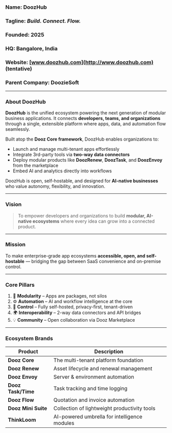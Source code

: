 ### **Name:** DoozHub

### **Tagline:** *Build. Connect. Flow.*

### **Founded:** 2025

### **HQ:** Bangalore, India

### **Website:** [www.doozhub.com](http://www.doozhub.com) (tentative)

### **Parent Company:** DoozieSoft

---

### **About DoozHub**

**DoozHub** is the unified ecosystem powering the next generation of modular business applications.
It connects **developers, teams, and organizations** through a single, extensible platform where apps, data, and automation flow seamlessly.

Built atop the **Dooz Core framework**, DoozHub enables organizations to:

* Launch and manage multi-tenant apps effortlessly
* Integrate 3rd-party tools via **two-way data connectors**
* Deploy modular products like **DoozRenew**, **DoozTask**, and **DoozEnvoy** from the marketplace
* Embed AI and analytics directly into workflows

DoozHub is open, self-hostable, and designed for **AI-native businesses** who value autonomy, flexibility, and innovation.

---

### **Vision**

> To empower developers and organizations to build **modular, AI-native ecosystems** where every idea can grow into a connected product.

---

### **Mission**

To make enterprise-grade app ecosystems **accessible, open, and self-hostable** — bridging the gap between SaaS convenience and on-premise control.

---

### **Core Pillars**

1. 🧩 **Modularity** – Apps are packages, not silos
2. ⚙️ **Automation** – AI and workflow intelligence at the core
3. 🔐 **Control** – Fully self-hosted, privacy-first, tenant-driven
4. 🌍 **Interoperability** – 2-way data connectors and API bridges
5. 💡 **Community** – Open collaboration via Dooz Marketplace

---

### **Ecosystem Brands**

| Product             | Description                                  |
| ------------------- | -------------------------------------------- |
| **Dooz Core**       | The multi-tenant platform foundation         |
| **Dooz Renew**      | Asset lifecycle and renewal management       |
| **Dooz Envoy**      | Server & environment automation              |
| **Dooz Task/Time**  | Task tracking and time logging               |
| **Dooz Flow**       | Quotation and invoice automation             |
| **Dooz Mini Suite** | Collection of lightweight productivity tools |
| **ThinkLoom**       | AI-powered umbrella for intelligence modules |
